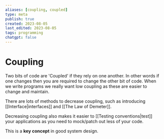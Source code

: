 ```yaml
---
aliases: [coupling, coupled]
type: meta
publish: true
created: 2023-08-05
last_edited: 2023-08-05
tags: programming
chatgpt: false
---
```

# Coupling

Two bits of code are 'Coupled' if they rely on one another. In other words if one changes then you are required to change the other bit of code. When we write programs we really want low coupling as these are easier to change and maintain.

There are lots of methods to decrease coupling, such as introducing [[Interface|interfaces]] and [[The Law of Demeter]].

Decreasing coupling also makes it easier to [[Testing conventions|test]] your applications as you need to mock/patch out less of your code.

This is a **key concept** in good system design. 
